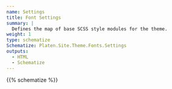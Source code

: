 ```yaml
---
name: Settings
title: Font Settings
summary: |
  Defines the map of base SCSS style modules for the theme.
weight: 1
type: schematize
Schematize: Platen.Site.Theme.Fonts.Settings
outputs:
  - HTML
  - Schematize
---
```


{{% schematize %}}

